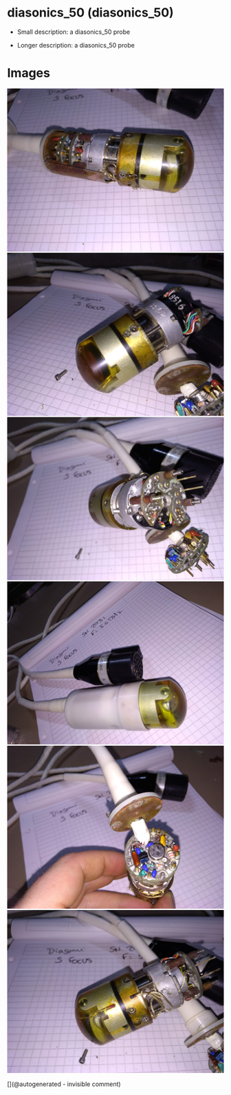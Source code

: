 # diasonics_50 (diasonics_50)

* Small description:  a diasonics_50 probe

* Longer description:  a diasonics_50 probe

# Images

![](/include/images/diasonics_50/P_20181208_131435.jpg)
![](/include/images/diasonics_50/P_20181208_131810.jpg)
![](/include/images/diasonics_50/P_20181208_131756.jpg)
![](/include/images/diasonics_50/P_20181208_131405.jpg)
![](/include/images/diasonics_50/P_20181208_131643.jpg)
![](/include/images/diasonics_50/P_20181208_131821.jpg)




[](@autogenerated - invisible comment)
